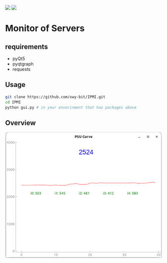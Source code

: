![](https://img.shields.io/badge/Author-Wayen--Xu-green)  ![](https://img.shields.io/badge/Organization-ACSA--ASC22-blue)
# Monitor of Servers
## requirements
- pyQt5
- pyqtgraph
- requests
## Usage
```bash
git clone https://github.com/xwy-bit/IPMI.git
cd IPMI
python gui.py # in your envorinment that has packages above
```
## Overview
![sreenshot](.asset/Screenshot.png)
